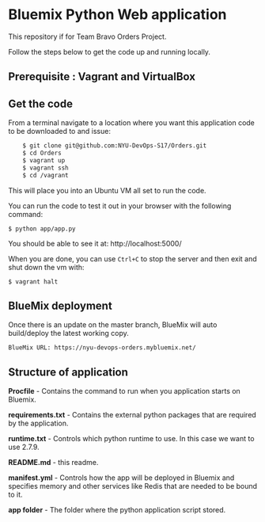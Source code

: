 # Bluemix Python Web application
This repository if for Team Bravo Orders Project.

Follow the steps below to get the code up and running locally.

## Prerequisite : Vagrant and VirtualBox

## Get the code
From a terminal navigate to a location where you want this application code to be downloaded to and issue:
```bash
    $ git clone git@github.com:NYU-DevOps-S17/Orders.git
    $ cd Orders
    $ vagrant up
    $ vagrant ssh
    $ cd /vagrant
```
This will place you into an Ubuntu VM all set to run the code.

You can run the code to test it out in your browser with the following command:

    $ python app/app.py

You should be able to see it at: http://localhost:5000/

When you are done, you can use `Ctrl+C` to stop the server and then exit and shut down the vm with:

    $ vagrant halt

## BlueMix deployment

Once there is an update on the master branch, BlueMix will auto build/deploy the latest working copy.

    BlueMix URL: https://nyu-devops-orders.mybluemix.net/

## Structure of application
**Procfile** - Contains the command to run when you application starts on Bluemix. 

**requirements.txt** - Contains the external python packages that are required by the application. 

**runtime.txt** - Controls which python runtime to use. In this case we want to use 2.7.9.

**README.md** - this readme.

**manifest.yml** - Controls how the app will be deployed in Bluemix and specifies memory and other services like Redis that are needed to be bound to it.

**app folder** - The folder where the python application script stored.
